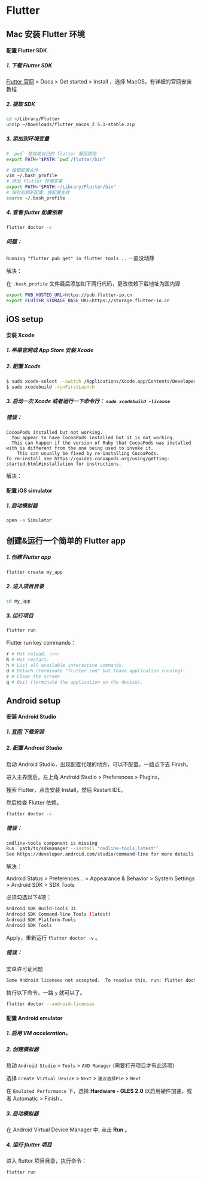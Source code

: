 # Flutter



## Mac 安装 Flutter 环境

#### 配置 Flutter SDK

##### 1. 下载 Flutter SDK

[Flutter 官网](https://flutter.dev) > Docs > Get started > Install ，选择 MacOS，有详细的官网安装教程

##### 2. 提取 SDK

```sh
cd ~/Library/Flutter
unzip ~/Downloads/flutter_macos_2.5.1-stable.zip
```

##### 3. 添加到环境变量

```sh
# `pwd` 替换成自己的 flutter 解压路径
export PATH="$PATH:`pwd`/flutter/bin"
```

```sh
# 编辑配置文件
vim ~/.bash_profile
# 添加 flutter 环境变量
export PATH="$PATH:~/Library/Flutter/bin"
# 保存后刷新配置，使配置生效
source ~/.bash_profile
```

##### 4. 查看 flutter 配置依赖

```sh
flutter doctor -v
```

##### 问题：

`Running "flutter pub get" in flutter_tools...` 一直没动静

解决：

在 `.bash_profile` 文件最后添加如下两行代码，更改依赖下载地址为国内源

```sh
export PUB_HOSTED_URL=https://pub.flutter-io.cn
export FLUTTER_STORAGE_BASE_URL=https://storage.flutter-io.cn
```



## iOS setup

#### 安装 Xcode

##### 1. 苹果官网或 App Store 安装 Xcode

##### 2. 配置 Xcode

```sh
$ sudo xcode-select --switch /Applications/Xcode.app/Contents/Developer
$ sudo xcodebuild -runFirstLaunch
```

##### 3. 启动一次 Xcode 或者运行一下命令行： `sudo xcodebuild -license`

##### 错误：

```
CocoaPods installed but not working.
  You appear to have CocoaPods installed but it is not working.
  This can happen if the version of Ruby that CocoaPods was installed with is different from the one being used to invoke it.
	This can usually be fixed by re-installing CocoaPods.
To re-install see https://guides.cocoapods.org/using/getting-started.html#installation for instructions.
```

解决：





#### 配置 iOS simulator

##### 1. 启动模拟器

```sh
open -a Simulator
```



## 创建&运行一个简单的 Flutter app

##### 1. 创建 Flutter app

```sh
flutter create my_app
```

##### 2. 进入项目目录

```sh
cd my_app
```

##### 3. 运行项目

```sh
flutter run
```

Flutter run key commands：

```sh
r # Hot reload. 🔥🔥🔥
R # Hot restart.
h # List all available interactive commands.
d # Detach (terminate "flutter run" but leave application running).
c # Clear the screen
q # Quit (terminate the application on the device).
```



## Android setup

#### 安装 Android Studio

##### 1. [官网](https://developer.android.google.cn/studio/#downloads) 下载安装

##### 2. 配置 Android Studio

启动 Android Studio，出现配置代理的地方，可以不配置，一路点下去 Finish。

进入主界面后，左上角 Android Studio > Preferences > Plugins，

搜索 Flutter，点击安装 Install，然后 Restart IDE。

然后检查 Flutter 依赖。

```sh
flutter doctor -v
```

##### 错误：

```sh
cmdline-tools component is missing
Run `path/to/sdkmanager --install "cmdline-tools;latest"`
See https://developer.android.com/studio/command-line for more details.
```

解决：

Android Status > Preferences... > Appearance & Behavior > System Settings > Android SDK > SDK Tools

必须勾选以下4项：

```sh
Android SDK Build-Tools 31
Android SDK Command-line Tools (latest)
Android SDK Platform-Tools
Android SDK Tools
```

Apply，重新运行 `flutter doctor -v` 。

##### 错误：

安卓许可证问题

```sh
Some Android licenses not accepted.  To resolve this, run: flutter doctor --android-licenses
```

执行以下命令，一路 `y` 就可以了。

```sh
flutter doctor --android-licenses
```



#### 配置 Android emulator

##### 1. 启用 VM acceleration。

##### 2. 创建模拟器

启动 `Android Studio` > `Tools` > `AVD Manager` (需要打开项目才有此选项)

选择 `Create Virtual Device` > `Next` > `建议选择Pie` > `Next` 

在 `Emulated Performance` 下，选择 **Hardware - GLES 2.0** 以启用硬件加速，或者 Automatic > Finish 。

##### 3. 启动模拟器

在 Android Virtual Device Manager 中, 点击 **Run** 。

##### 4. 运行 flutter 项目

进入 flutter 项目目录，执行命令：

```sh
flutter run
```



























